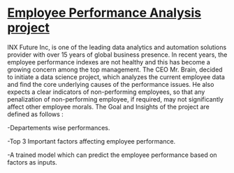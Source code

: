 # [Employee Performance Analysis project](https://github.com/adrien50/Employees-performance-analysis)

INX Future Inc, is one of the leading data analytics and automation solutions provider with over 15 years of global business presence. In recent years, the employee performance indexes are not healthy and this has become a growing concern among the top management. The CEO Mr. Brain, decided to initiate a data science project, which analyzes the current employee data and find the core underlying causes of the performance issues. He also expects a clear indicators of non-performing employees, so that any penalization of non-performing employee, if required, may not significantly affect other employee morals. The Goal and Insights of the project are defined as follows :

-Departements wise performances.

-Top 3 Important factors affecting employee performance.

-A trained model which can predict the employee performance based on factors as inputs.
